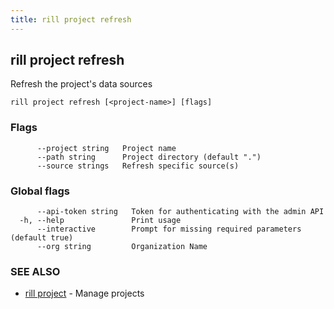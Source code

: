```yaml
---
title: rill project refresh
---
```

## rill project refresh

Refresh the project's data sources

```
rill project refresh [<project-name>] [flags]
```

### Flags

```
      --project string   Project name
      --path string      Project directory (default ".")
      --source strings   Refresh specific source(s)
```

### Global flags

```
      --api-token string   Token for authenticating with the admin API
  -h, --help               Print usage
      --interactive        Prompt for missing required parameters (default true)
      --org string         Organization Name
```

### SEE ALSO

* [rill project](project.md)	 - Manage projects

